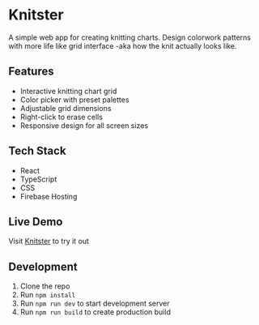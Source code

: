# Knitster

A simple web app for creating knitting charts. Design colorwork patterns with more life like grid interface -aka how the knit actually looks like.

## Features

- Interactive knitting chart grid
- Color picker with preset palettes
- Adjustable grid dimensions
- Right-click to erase cells
- Responsive design for all screen sizes

## Tech Stack

- React
- TypeScript
- CSS
- Firebase Hosting

## Live Demo

Visit [Knitster](https://knitting-charts.web.app) to try it out

## Development

1. Clone the repo
2. Run `npm install`
3. Run `npm run dev` to start development server
4. Run `npm run build` to create production build
